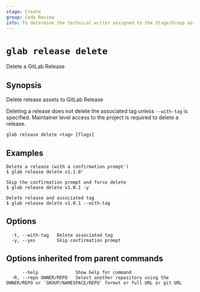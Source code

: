 ```yaml
---
stage: Create
group: Code Review
info: To determine the technical writer assigned to the Stage/Group associated with this page, see https://about.gitlab.com/handbook/product/ux/technical-writing/#assignments
---
```


<!--
This documentation is auto generated by a script.
Please do not edit this file directly, check cmd/gen-docs/docs.go.
-->

# `glab release delete`

Delete a GitLab Release

## Synopsis

Delete release assets to GitLab Release

Deleting a release does not delete the associated tag unless `--with-tag` is specified.
Maintainer level access to the project is required to delete a release.

```plaintext
glab release delete <tag> [flags]
```

## Examples

```plaintext
Delete a release (with a confirmation prompt')
$ glab release delete v1.1.0'

Skip the confirmation prompt and force delete
$ glab release delete v1.0.1 -y

Delete release and associated tag
$ glab release delete v1.0.1 --with-tag

```

## Options

```plaintext
  -t, --with-tag   Delete associated tag
  -y, --yes        Skip confirmation prompt
```

## Options inherited from parent commands

```plaintext
      --help              Show help for command
  -R, --repo OWNER/REPO   Select another repository using the OWNER/REPO or `GROUP/NAMESPACE/REPO` format or full URL or git URL
```
